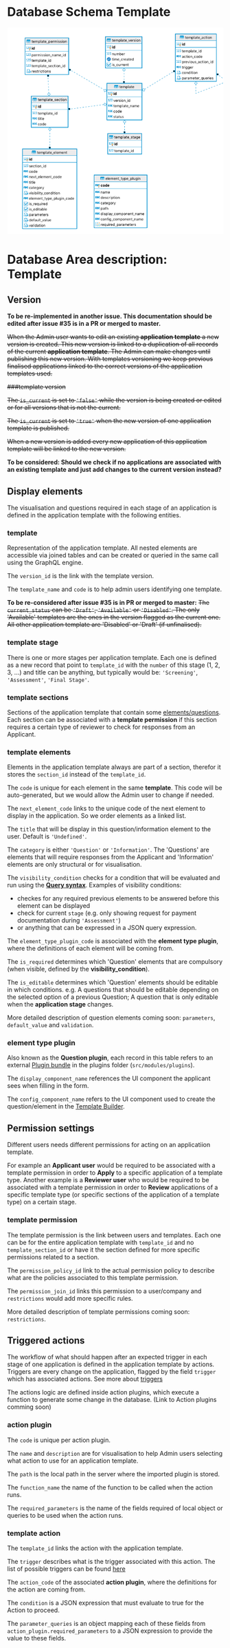 # Database Schema Template

![Database Schema](images/database-schema-template.png)

# Database Area description: Template

## Version

**To be re-implemented in another issue. This documentation should be edited after issue #35 is in a PR or merged to master.**

~~When the Admin user wants to edit an existing **application template** a new version is created. This new version is linked to a duplication of all records of the current **application template**. The Admin can make changes until publishing this new version.
With templates versioning we keep previous finalised applications linked to the correct versions of the application templates used.~~

~~###template version~~

~~The `is_current` is set to `'false'` while the version is being created or edited or for all versions that is not the current.~~

~~The `is_current` is set to `'true'` when the new version of one application template is published.~~

~~When a new version is added every new application of this application template will be linked to the new version.~~

**To be considered: Should we check if no applications are associated with an existing template and just add changes to the current version instead?**

## Display elements

The visualisation and questions required in each stage of an application is defined in the application template with the following entities.

### template

Representation of the application template. All nested elements are accessible via joined tables and can be created or queried in the same call using the GraphQL engine.

The `version_id` is the link with the template version.

The `template_name` and `code` is to help admin users identifying one template.

**To be re-considered after issue #35 is in PR or merged to master:**
~~The `current_status` can be `'Draft'`, `'Available'` or `'Disabled'`. The only 'Available' templates are the ones in the version flagged as the current one. All other application template are 'Disabled' or 'Draft' (if unfinalised).~~

### template stage

There is one or more stages per application template. Each one is defined as a new record that point to `template_id` with the `number` of this stage (1, 2, 3, ...) and title can be anything, but typically would be: `'Screening'`, `'Assessment'`, `'Final Stage'`.

### template sections

Sections of the application template that contain some [elements/questions](Elements-Questions.md). Each section can be associated with a **template permission** if this section requires a certain type of reviewer to check for responses from an Applicant.

### template elements

Elements in the application template always are part of a section, therefor it stores the `section_id` instead of the `template_id`.

The `code` is unique for each element in the same **template**. This code will be auto-generated, but we would allow the Admin user to change if needed.

The `next_element_code` links to the unique code of the next element to display in the application. So we order elements as a linked list.

The `title` that will be display in this question/information element to the user. Default is `'Undefined'`.

The `category` is either `'Question'` or `'Information'`. The 'Questions' are elements that will require responses from the Applicant and 'Information' elements are only structural or for visualisation.

The `visibility_condition` checks for a condition that will be evaluated and run using the [**Query syntax**](Query-Syntax.md). Examples of visibility conditions:

- checkes for any required previous elements to be answered before this element can be displayed
- check for current `stage` (e.g. only showing request for payment documentation during `'Assessment'`)
- or anything that can be expressed in a JSON query expression.

The `element_type_plugin_code` is associated with the **element type plugin**, where the definitions of each element will be coming from.

The `is_required` determines which 'Question' elements that are compulsory (when visible, defined by the **visibility_condition**).

The `is_editable` determines which 'Question' elements should be editable in which conditions. e.g. A questions that should be editable depending on the selected option of a previous Question; A question that is only editable when the **application stage** changes.

More detailed description of question elements coming soon: `parameters`, `default_value` and `validation`.

### element type plugin

Also known as the **Question plugin**, each record in this table refers to an external [Plugin bundle](Question-Plugin-Bundles.md) in the plugins folder (`src/modules/plugins`).

The `display_component_name` references the UI component the applicant sees when filling in the form.

The `config_component_name` refers to the UI component used to create the question/element in the [Template Builder](Template-Builder.md).

## Permission settings

Different users needs different permissions for acting on an applicatiion template.

For example an **Applicant user** would be required to be associated with a template permission in order to **Apply** to a specific application of a template type. Another example is a **Reviewer user** who would be required to be associated with a template permission in order to **Review** applications of a specific template type (or specific sections of the application of a template type) on a certain stage.

### template permission

The template permission is the link between users and templates. Each one can be for the entire application template with `template_id` and no `template_section_id` or have it the section defined for more specific permissions related to a section.

The `permission_policy_id` link to the actual permission policy to describe what are the policies associated to this template permission.

The `permission_join_id` links this permission to a user/company and `restrictions` would add more specific rules.

More detailed description of template permissions coming soon: `restrictions`.

## Triggered actions

The workflow of what should happen after an expected trigger in each stage of one application is defined in the application template by actions. Triggers are every change on the application, flagged by the field `trigger` which has associated actions. See more about [triggers](Triggers-and-Actions.md)

The actions logic are defined inside action plugins, which execute a function to generate some change in the database. (Link to Action plugins comming soon)

### action plugin

The `code` is unique per action plugin.

The `name` and `description` are for visualisation to help Admin users selecting what action to use for an application template.

The `path` is the local path in the server where the imported plugin is stored.

The `function_name` the name of the function to be called when the action runs.

The `required_parameters` is the name of the fields required of local object or queries to be used when the action runs.

### template action

The `template_id` links the action with the application template.

The `trigger` describes what is the trigger associated with this action. The list of possible triggers can be found [here](Triggers-and-Actions.md)

The `action_code` of the associated **action plugin**, where the definitions for the action are coming from.

The `condition` is a JSON expression that must evaluate to true for the Action to proceed.

The `parameter_queries` is an object mapping each of these fields from `action_plugin.required_parameters` to a JSON expression to provide the value to these fields.
